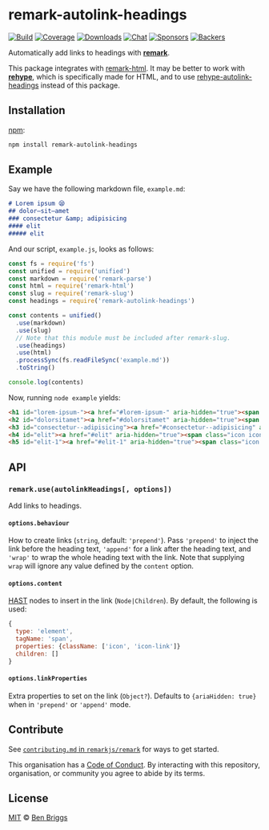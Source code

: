 # remark-autolink-headings

[![Build][build-badge]][build]
[![Coverage][coverage-badge]][coverage]
[![Downloads][downloads-badge]][downloads]
[![Chat][chat-badge]][chat]
[![Sponsors][sponsors-badge]][collective]
[![Backers][backers-badge]][collective]

Automatically add links to headings with [**remark**][remark].

This package integrates with [remark-html][remark-html].
It may be better to work with [**rehype**][rehype], which is specifically made
for HTML, and to use [rehype-autolink-headings][] instead of this package.

## Installation

[npm][]:

```bash
npm install remark-autolink-headings
```

## Example

Say we have the following markdown file, `example.md`:

```markdown
# Lorem ipsum 😪
## dolor—sit—amet
### consectetur &amp; adipisicing
#### elit
##### elit
```

And our script, `example.js`, looks as follows:

```javascript
const fs = require('fs')
const unified = require('unified')
const markdown = require('remark-parse')
const html = require('remark-html')
const slug = require('remark-slug')
const headings = require('remark-autolink-headings')

const contents = unified()
  .use(markdown)
  .use(slug)
  // Note that this module must be included after remark-slug.
  .use(headings)
  .use(html)
  .processSync(fs.readFileSync('example.md'))
  .toString()

console.log(contents)
```

Now, running `node example` yields:

```html
<h1 id="lorem-ipsum-"><a href="#lorem-ipsum-" aria-hidden="true"><span class="icon icon-link"></span></a>Lorem ipsum 😪</h1>
<h2 id="dolorsitamet"><a href="#dolorsitamet" aria-hidden="true"><span class="icon icon-link"></span></a>dolor—sit—amet</h2>
<h3 id="consectetur--adipisicing"><a href="#consectetur--adipisicing" aria-hidden="true"><span class="icon icon-link"></span></a>consectetur &#x26; adipisicing</h3>
<h4 id="elit"><a href="#elit" aria-hidden="true"><span class="icon icon-link"></span></a>elit</h4>
<h5 id="elit-1"><a href="#elit-1" aria-hidden="true"><span class="icon icon-link"></span></a>elit</h5>
```

## API

### `remark.use(autolinkHeadings[, options])`

Add links to headings.

#### `options.behaviour`

How to create links (`string`, default: `'prepend'`).
Pass `'prepend'` to inject the link before the heading text, `'append'` for a
link after the heading text, and `'wrap'` to wrap the whole heading text with
the link.
Note that supplying `wrap` will ignore any value defined by the `content`
option.

#### `options.content`

[HAST][] nodes to insert in the link (`Node|Children`).
By default, the following is used:

```js
{
  type: 'element',
  tagName: 'span',
  properties: {className: ['icon', 'icon-link']}
  children: []
}
```

#### `options.linkProperties`

Extra properties to set on the link (`Object?`).
Defaults to `{ariaHidden: true}` when in `'prepend'` or `'append'` mode.

## Contribute

See [`contributing.md` in `remarkjs/remark`][contributing] for ways to get
started.

This organisation has a [Code of Conduct][coc].  By interacting with this
repository, organisation, or community you agree to abide by its terms.

## License

[MIT][license] © [Ben Briggs][author]

<!-- Definitions -->

[build-badge]: https://img.shields.io/travis/remarkjs/remark-autolink-headings.svg

[build]: https://travis-ci.org/remarkjs/remark-autolink-headings

[coverage-badge]: https://img.shields.io/codecov/c/github/remarkjs/remark-autolink-headings.svg

[coverage]: https://codecov.io/github/remarkjs/remark-autolink-headings

[downloads-badge]: https://img.shields.io/npm/dm/remark-autolink-headings.svg

[downloads]: https://www.npmjs.com/package/remark-autolink-headings

[chat-badge]: https://img.shields.io/badge/join%20the%20community-on%20spectrum-7b16ff.svg

[chat]: https://spectrum.chat/unified/remark

[sponsors-badge]: https://opencollective.com/unified/sponsors/badge.svg

[backers-badge]: https://opencollective.com/unified/backers/badge.svg

[collective]: https://opencollective.com/unified

[license]: license

[author]: http://beneb.info

[npm]: https://docs.npmjs.com/cli/install

[contributing]: https://github.com/remarkjs/remark/blob/master/contributing.md

[coc]: https://github.com/remarkjs/remark/blob/master/code-of-conduct.md

[remark]: https://github.com/remarkjs/remark

[remark-html]: https://github.com/remarkjs/remark-html

[rehype]: https://github.com/rehypejs/rehype

[rehype-autolink-headings]: https://github.com/rehypejs/rehype-autolink-headings

[hast]: https://github.com/syntax-tree/hast
